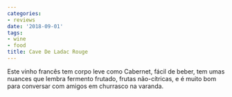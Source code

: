```yaml
---
categories:
- reviews
date: '2018-09-01'
tags:
- wine
- food
title: Cave De Ladac Rouge
---
```


Este vinho francês tem corpo leve como Cabernet, fácil de beber, tem umas nuances que lembra fermento frutado, frutas não-cítricas, e é muito bom para conversar com amigos em churrasco na varanda.